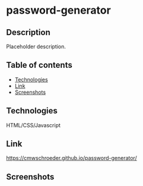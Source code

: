# password-generator

## Description

Placeholder description.

## Table of contents

* [Technologies](#technologies)
* [Link](#link)
* [Screenshots](#screenshots)

## Technologies

HTML/CSS/Javascript

## Link

https://cmwschroeder.github.io/password-generator/

## Screenshots